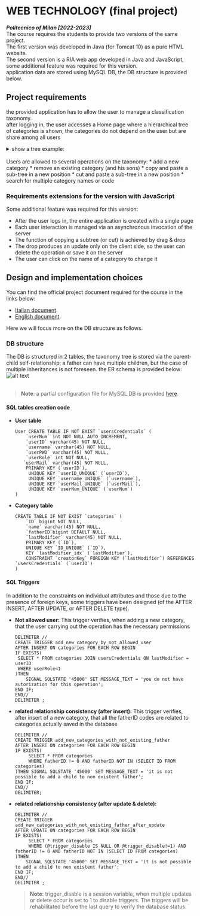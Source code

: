 # WEB TECHNOLOGY (final project) 
***Politecnico of Milan [2022-2023]***
<br>
The course requires the students to provide two versions of the same project. <br>
The first version was developed in Java (for Tomcat 10) as a pure HTML website. <br>
The second version is a RIA web app developed in Java and JavaScript, some additional feature was required for this version.<br>
application data are stored using MySQL DB, the DB structure is provided below.

## Project requirements
the provided application has to allow the user to manage a classification taxonomy. <br> 
after logging in, the user accesses a Home page where a hierarchical tree of categories is shown, the categories do not depend on the user but are share among all users <br>
<details>
<summary>show a tree example:</summary>

  * 9 Materiali solidi
  * 91 Materiali inerti
  * 911 Inerti da edilizia
  * 9111 Amianto
  * 91111 Amianto in lastre
  * 91112 Amianto in frammenti
  * 9112 Materiali cementizi
  * 912 Inerti ceramici
  * 9121 Piastrelle
  * 9122 Sanitari

</details><br>
Users are allowed to several operations on the taxonomy:
  * add a new category
  * remove an existing category (and his sons)
  * copy and paste a sub-tree in a new position
  * cut and paste a sub-tree in a new position
  * search for multiple category names or code

### Requirements extensions for the version with JavaScript
Some additional feature was required for this version:
 * After the user logs in, the entire application is created with a single page
 * Each user interaction is managed via an asynchronous invocation of the server
 * The function of copying a subtree (or cut) is achieved by drag & drop
 * The drop produces an update only on the client side, so the user can delete the operation or save it on the server
 * The user can click on the name of a category to change it

## Design and implementation choices
You can find the official project document required for the course in the links below:
 * [Italian document](https://github.com/MatteoBriscini/WEB-TECHNOLOGY-final-project-/blob/master/deliveries/TIWDocumentazione-ita.pdf). 
 * [English document](https://github.com/MatteoBriscini/WEB-TECHNOLOGY-final-project-/blob/master/deliveries/tiwDocumentazione-eng.pdf).
 
Here we will focus more on the DB structure as follows.
### DB structure
The DB is structured in 2 tables, the taxonomy tree is stored via the parent-child self-relationship; a father can have multiple children, but the case of multiple inheritances is not foreseen. <be>
the ER schema is provided below: <be>
![alt text](https://github.com/MatteoBriscini/WEB-TECHNOLOGY-final-project-/blob/master/deliveries/TIW.SchemaER.png) <br> <br>
>**Note**: a partial configuration file for MySQL DB is provided [here](https://github.com/MatteoBriscini/WEB-TECHNOLOGY-final-project-/blob/master/deliveries/DBtest.zip).
#### SQL tables creation code
 * **User table**
   ```
   User CREATE TABLE IF NOT EXIST `usersCredentials` (
 	   `userNum` int NOT NULL AUTO_INCREMENT,
 	   `userID` varchar(45) NOT NULL,
 	   `username` varchar(45) NOT NULL,
 	   `userPWD` varchar(45) NOT NULL,
 	   `userRole` int NOT NULL,
  	  `userMail` varchar(45) NOT NULL,
 	   PRIMARY KEY (`userID`),
 	  	UNIQUE KEY `userID_UNIQUE` (`userID`),
 	  	UNIQUE KEY `username_UNIQUE` (`username`),
 	  	UNIQUE KEY `userMail_UNIQUE` (`userMail`),
 	  	UNIQUE KEY `userNum_UNIQUE` (`userNum`)
   )
   ```
 * **Category table**
   ```
   CREATE TABLE IF NOT EXIST `categories` (
 	   `ID` bigint NOT NULL,
 	   `name` varchar(45) NOT NULL,
 	   `fatherID`bigint DEFAULT NULL,
 	   `lastModifier` varchar(45) NOT NULL,
 	   PRIMARY KEY (`ID`),
 	   UNIQUE KEY `ID_UNIQUE` (`ID`),
 	   KEY `lastModifier_idx` (`lastModifier`),
 	   CONSTRAINT `creatorKey` FOREIGN KEY (`lastModifier`) REFERENCES `usersCredentials` (`userID`)
   )
   ```
#### SQL Triggers
In addition to the constraints on individual attributes and those due to the presence of foreign keys, some triggers have been designed (of the AFTER INSERT, AFTER UPDATE, or AFTER DELETE type).
 * **Not allowed user:** This trigger verifies, when adding a new category, that the user carrying out the operation has the necessary permissions
   ```
   DELIMITER //
   CREATE TRIGGER add_new_category_by_not_allowed_user 
   AFTER INSERT ON categories FOR EACH ROW BEGIN
   IF EXISTS(
   	SELECT * FROM categories JOIN usersCredentials ON lastModifier = userID
   	WHERE userRole<1
   )THEN 
       SIGNAL SQLSTATE '45000' SET MESSAGE_TEXT = 'you do not have autorization for this operation';
   END IF;
   END//
   DELIMITER ;
   ```
 * **related relationship consistency (after insert):** This trigger verifies, after insert of a new category, that all the fatherID codes are related to categories actually saved in the database
   ```
   DELIMITER //
   CREATE TRIGGER add_new_categories_with_not_existing_father 
   AFTER INSERT ON categories FOR EACH ROW BEGIN
   IF EXISTS(
   		SELECT * FROM categories
   		WHERE fatherID != 0 AND fatherID NOT IN (SELECT ID FROM categories)
   )THEN SIGNAL SQLSTATE '45000' SET MESSAGE_TEXT = 'it is not possible to add a child to non existent father';
   END IF;
   END//
   DELIMITER;
   ```
 * **related relationship consistency (after update & delete):**
   ```
   DELIMITER //
   CREATE TRIGGER add_new_categories_with_not_existing_father_after_update
   AFTER UPDATE ON categories FOR EACH ROW BEGIN
   IF EXISTS(
   		SELECT * FROM categories
   		WHERE (@trigger_disable IS NULL OR @trigger_disable!=1) AND fatherID != 0 AND fatherID NOT IN (SELECT ID FROM categories)
   )THEN 
       SIGNAL SQLSTATE '45000' SET MESSAGE_TEXT = 'it is not possible to add a child to non existent father';
   END IF;
   END//
   DELIMITER ;
   ```
   >**Note**: trigger_disable is a session variable, when multiple updates or delete occur is set to 1 to disable triggers. The triggers will be rehabilitated before the last query to verify the database status.
